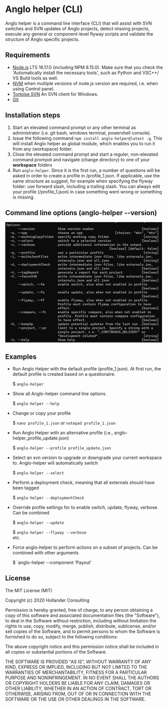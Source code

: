 # Anglo helper (CLI)

Anglo helper is a command line interface (CLI) that will assist with SVN switches and SVN updates of Anglo projects, detect missing projects, execute any general or component-level flyway scripts and validate the structure of Anglo specific projects.

## Requirements

* [Node.js](https://nodejs.org/dist/v16.17.0/node-v16.17.0-x64.msi) LTS 16.17.0 (including NPM 8.15.0). Make sure that you check the 'Automatically install the necessary tools', such as Python and VSC++/ VS Build tools as well.
* [NVM](https://4geeks.com/how-to/nvm-install-windows) when multiple versions of node.js version are required, i.e. when using Control panel.
* [Tortoise SVN](https://tortoisesvn.net/downloads.html) An SVN client for Windows.
* [Git](https://git-scm.com/)

## Installation steps

1. Start an elevated command prompt or any other terminal as administrator (i.e. git bash, windows terminal, powershell console).
2. Issue the following command `npm install anglo-helper@latest -g`. This will install Anglo helper as global module, which enables you to run it from any (workspace) folder.
3. Close the elevated command prompt and start a reguler, non-elevated command prompot and navigate (change directory) to one of your **workspace** folders
5. Run `anglo-helper`. Since it is the first run, a number of questions will be asked in order to create a profile in <workspace>/profile_1.json. If applicable, use the same structure as suggest, for example when specifying the flyway folder: use forward slash, including a trailing slash. You can always edit your profile (<workspace>/profile_1.json) in case something went wrong or something is missing.

## Command line options (anglo-helper --version)

<img src="https://raw.githubusercontent.com/guidohollander/anglo-helper/master/doc/help.png" alt="help" width="500"/>

## Examples

* Run Anglo Helper with the default profile (profile_1.json). At first run, the default profile is created based on a questionaire.

    $ `anglo-helper`

* Show all Anglo-helper command line options.

    $ `anglo-helper --help`    
    
* Change or copy your profile
    
    $ `nano profile_1.json` or `notepad profile_1.json`

* Run Anglo Helper with an alternative profile (i.e., anglo-helper_profile_update.json)

    $ `anglo-helper --profile profile_update.json`

* Select an svn version to upgrade or downgrade your current workspace to. Anglo-helper will automatically switch

    $ `anglo-helper --select` 

* Perform a deployment check, meaning that all externals should have been tagged

    $ `anglo-helper --deploymentCheck`
    
* Override profile settings for to enable switch, update, flyway, verbose. Can be combined

    $ `anglo-helper --update`

    $ `anglo-helper --flyway --verbose`    
    etc.
    
* Force anglo-helper to perform actions on a subset of projects. Can be combined with other arguments

    $ `anglo-helper --component 'Payout'
    

    
## License

The MIT License (MIT)

Copyright (c) 2020 Hollander Consulting

Permission is hereby granted, free of charge, to any person obtaining a copy of this software and associated documentation files (the "Software"), to deal in the Software without restriction, including without limitation the rights to use, copy, modify, merge, publish, distribute, sublicense, and/or sell copies of the Software, and to permit persons to whom the Software is furnished to do so, subject to the following conditions:

The above copyright notice and this permission notice shall be included in all copies or substantial portions of the Software.

THE SOFTWARE IS PROVIDED "AS IS", WITHOUT WARRANTY OF ANY KIND, EXPRESS OR IMPLIED, INCLUDING BUT NOT LIMITED TO THE WARRANTIES OF MERCHANTABILITY, FITNESS FOR A PARTICULAR PURPOSE AND NONINFRINGEMENT. IN NO EVENT SHALL THE AUTHORS OR COPYRIGHT HOLDERS BE LIABLE FOR ANY CLAIM, DAMAGES OR OTHER LIABILITY, WHETHER IN AN ACTION OF CONTRACT, TORT OR OTHERWISE, ARISING FROM, OUT OF OR IN CONNECTION WITH THE SOFTWARE OR THE USE OR OTHER DEALINGS IN THE SOFTWARE.
